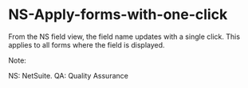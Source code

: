 # NS-Apply-forms-with-one-click
From the NS field view, the field name updates with a single click. This applies to all forms where the field is displayed.

Note:

NS: NetSuite.
QA: Quality Assurance
